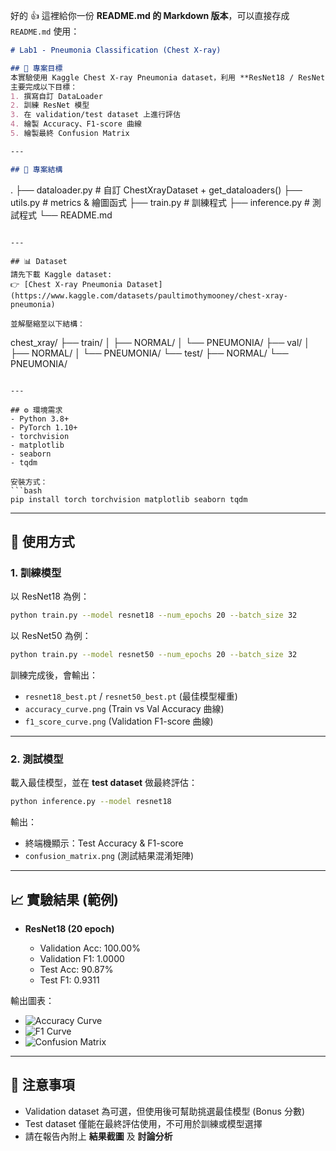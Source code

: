 好的 👍 這裡給你一份 **README.md 的 Markdown 版本**，可以直接存成 `README.md` 使用：

```markdown
# Lab1 - Pneumonia Classification (Chest X-ray)

## 📌 專案目標
本實驗使用 Kaggle Chest X-ray Pneumonia dataset，利用 **ResNet18 / ResNet50** 做二分類任務 (Normal vs Pneumonia)。  
主要完成以下目標：
1. 撰寫自訂 DataLoader
2. 訓練 ResNet 模型
3. 在 validation/test dataset 上進行評估
4. 繪製 Accuracy、F1-score 曲線
5. 繪製最終 Confusion Matrix

---

## 📂 專案結構
```

.
├── dataloader.py        # 自訂 ChestXrayDataset + get_dataloaders()
├── utils.py             # metrics & 繪圖函式
├── train.py             # 訓練程式
├── inference.py         # 測試程式
└── README.md

```

---

## 📊 Dataset
請先下載 Kaggle dataset:  
👉 [Chest X-ray Pneumonia Dataset](https://www.kaggle.com/datasets/paultimothymooney/chest-xray-pneumonia)

並解壓縮至以下結構：
```

chest_xray/
├── train/
│   ├── NORMAL/
│   └── PNEUMONIA/
├── val/
│   ├── NORMAL/
│   └── PNEUMONIA/
└── test/
├── NORMAL/
└── PNEUMONIA/

````

---

## ⚙️ 環境需求
- Python 3.8+
- PyTorch 1.10+
- torchvision
- matplotlib
- seaborn
- tqdm

安裝方式：
```bash
pip install torch torchvision matplotlib seaborn tqdm
````

---

## 🚀 使用方式

### 1. 訓練模型

以 ResNet18 為例：

```bash
python train.py --model resnet18 --num_epochs 20 --batch_size 32
```

以 ResNet50 為例：

```bash
python train.py --model resnet50 --num_epochs 20 --batch_size 32
```

訓練完成後，會輸出：

* `resnet18_best.pt` / `resnet50_best.pt` (最佳模型權重)
* `accuracy_curve.png` (Train vs Val Accuracy 曲線)
* `f1_score_curve.png` (Validation F1-score 曲線)

---

### 2. 測試模型

載入最佳模型，並在 **test dataset** 做最終評估：

```bash
python inference.py --model resnet18
```

輸出：

* 終端機顯示：Test Accuracy & F1-score
* `confusion_matrix.png` (測試結果混淆矩陣)

---

## 📈 實驗結果 (範例)

* **ResNet18 (20 epoch)**

  * Validation Acc: 100.00%
  * Validation F1: 1.0000
  * Test Acc: 90.87%
  * Test F1: 0.9311

輸出圖表：

* ![Accuracy Curve](accuracy_curve.png)
* ![F1 Curve](f1_score_curve.png)
* ![Confusion Matrix](confusion_matrix.png)

---

## 📝 注意事項

* Validation dataset 為可選，但使用後可幫助挑選最佳模型 (Bonus 分數)
* Test dataset 僅能在最終評估使用，不可用於訓練或模型選擇
* 請在報告內附上 **結果截圖** 及 **討論分析**